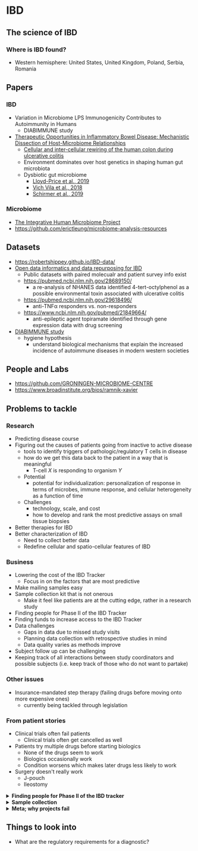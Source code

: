 # IBD

## The science of IBD

### Where is IBD found?
- Western hemisphere: United States, United Kingdom, Poland, Serbia, Romania

<!-- ############ -->

## Papers

### IBD
- Variation in Microbiome LPS Immunogenicity Contributes to Autoimmunity in Humans
  - DIABIMMUNE study
- [Therapeutic Opportunities in Inflammatory Bowel Disease: Mechanistic Dissection of Host-Microbiome Relationships](https://mattfeng.tech/reading-group/papers/j.cell.2019.07.045)
  - [Cellular and inter-cellular rewiring of the human colon during ulcerative colitis](https://www.ncbi.nlm.nih.gov/pmc/articles/PMC6662628/)
  - Environment dominates over host genetics in shaping human gut microbiota
  - Dysbiotic gut microbiome
    - [Lloyd-Price et al., 2019](https://www.ncbi.nlm.nih.gov/pmc/articles/PMC6778965/#R58)
    - [Vich Vila et al., 2018](https://www.ncbi.nlm.nih.gov/pmc/articles/PMC6778965/#R100)
    - [Schirmer et al., 2019](https://www.ncbi.nlm.nih.gov/pmc/articles/PMC6778965/#R86)

### Microbiome
- [The Integrative Human Microbiome Project](https://www.nature.com/articles/s41586-019-1238-8)
- https://github.com/erictleung/microbiome-analysis-resources

<!-- ############ -->

## Datasets
- https://robertshippey.github.io/IBD-data/
- [Open data informatics and data repurposing for IBD](https://www.ncbi.nlm.nih.gov/pmc/articles/PMC6687058/)
  - Public datasets with paired molecualr and patient survey info exist
  - https://pubmed.ncbi.nlm.nih.gov/28689150/
    - a re-analysis of NHANES data identified 4-tert-octylphenol as a possible
      environmental toxin associated with ulcerative colitis
  - https://pubmed.ncbi.nlm.nih.gov/29618496/
    - anti-TNFα responders vs. non-responders
  - https://www.ncbi.nlm.nih.gov/pubmed/21849664/
    - anti-epileptic agent topiramate identified through gene expression data
      with drug screening
- [DIABIMMUNE study](https://diabimmune.broadinstitute.org/diabimmune/three-country-cohort)
  - hygiene hypothesis
    - understand biological mechanisms that explain the increased incidence of
      autoimmune diseases in modern western societies

<!-- ############ -->

## People and Labs
- https://github.com/GRONINGEN-MICROBIOME-CENTRE
- https://www.broadinstitute.org/bios/ramnik-xavier

<!-- ############ -->

## Problems to tackle

### Research
- Predicting disease course
- Figuring out the causes of patients going from inactive to active disease
  - tools to identify triggers of pathologic/regulatory T cells in disease
  - how do we get this data back to the patient in a way that is meaningful
    - T-cell _X_ is responding to organism _Y_
  - Potential
    - potential for individualization: personalization of response in terms of
      microbes, immune response, and cellular heterogeneity as a function of
      time
  - Challenges
    - technology, scale, and cost
    - how to develop and rank the most predictive assays on small tissue
      biopsies
- Better therapies for IBD
- Better characterization of IBD
  - Need to collect better data
  - Redefine cellular and spatio-cellular features of IBD

### Business
- Lowering the cost of the IBD Tracker
  - Focus in on the factors that are most predictive
- Make mailing samples easy
- Sample collection kit that is not onerous
  - Make it feel like patients are at the cutting edge, rather in a research
    study
- Finding people for Phase II of the IBD Tracker
- Finding funds to increase access to the IBD Tracker
- Data challenges
  - Gaps in data due to missed study visits
  - Planning data collection with retrospective studies in mind
  - Data quality varies as methods improve
- Subject follow up can be challenging
- Keeping track of all interactions between study coordinators and possible
  subjects (i.e. keep track of those who do not want to partake)

### Other issues
- Insurance-mandated step therapy (failing drugs before moving onto more
  expensive ones)
  - currently being tackled through legislation

### From patient stories
- Clinical trials often fail patients
  - Clinical trials often get cancelled as well
- Patients try multiple drugs before starting biologics
  - None of the drugs seem to work
  - Biologics occasionally work
  - Condition worsens which makes later drugs less likely to work
- Surgery doesn't really work
  - J-pouch
  - Ileostomy

<details>
<summary><b>Finding people for Phase II of the IBD tracker</b></summary>

- Recruiting
  - Screen against past illnesses
  - Screen for IBD
  - Set up criteria for controls
- Logistics
  - approaching subjects
  - setting study visits
  - recuitment of special cohorts
  - acquiring consent

</details>

<details>
<summary><b>Sample collection</b></summary>

- Unique ID for each asmple
- Samples must be processed according to protocol and collaborator requests
  - For IBD tracker, **Freezerworks** is used to barcode and track sample
    attributes and location

</details>

<details>
<summary><b>Meta; why projects fail</b></summary>

- not understanding the patient in depth
- stakeholder management; need to engage the right people

</details>

<!-- ############ -->

## Things to look into
- What are the regulatory requirements for a diagnostic?
